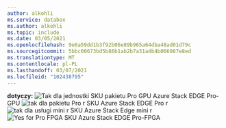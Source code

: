 ```yaml
---
author: alkohli
ms.service: databox
ms.author: alkohli
ms.topic: include
ms.date: 03/05/2021
ms.openlocfilehash: 9e6a59dd1b3f92b06e89b965a64dba48ad01d79c
ms.sourcegitcommit: 5bbc00673bd5b86b1ab2b7a31a4b4b066087e8ed
ms.translationtype: MT
ms.contentlocale: pl-PL
ms.lasthandoff: 03/07/2021
ms.locfileid: "102438795"
---
```

**dotyczy:** ![ Tak dla jednostki SKU pakietu Pro GPU ](media\azure-stack-edge-applies-to-skus\yes.png) Azure Stack EDGE Pro-GPU ![ tak dla pakietu Pro r SKU ](media\azure-stack-edge-applies-to-skus\yes.png) Azure Stack EDGE Pro r ![ tak dla usługi mini r SKU ](media\azure-stack-edge-applies-to-skus\yes.png) Azure Stack Edge mini r ![ Yes for Pro FPGA SKU ](media\azure-stack-edge-applies-to-skus\yes.png) Azure Stack EDGE Pro-FPGA &nbsp; &nbsp; &nbsp; &nbsp; &nbsp; &nbsp; &nbsp; &nbsp; &nbsp; &nbsp; &nbsp; &nbsp; &nbsp;&nbsp;  &nbsp;
